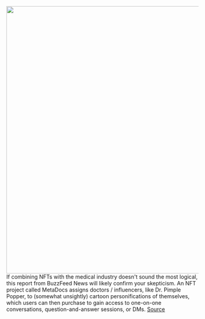 <img src='https://cdn.vox-cdn.com/thumbor/rrYvAZ8HhHPYUUw7F5Nqdfp96GM=/0x0:2040x1360/1200x800/filters:focal(857x517:1183x843)/cdn.vox-cdn.com/uploads/chorus_image/image/70796013/acastro_210329_1777_nft_0005.0.jpg' width='700px' /><br/>
If combining NFTs with the medical industry doesn't sound the most logical, this report from BuzzFeed News will likely confirm your skepticism. An NFT project called MetaDocs assigns doctors / influencers, like Dr. Pimple Popper, to (somewhat unsightly) cartoon personifications of themselves, which users can then purchase to gain access to one-on-one conversations, question-and-answer sessions, or DMs.
<a href='https://www.theverge.com/2022/4/26/23042736/go-read-this-nft-clinic-medical-advice-metadocs-metaverse'> Source <a/>